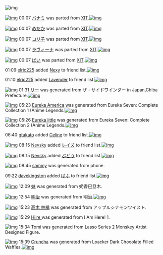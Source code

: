 ![img](http://gdrive-cdn.herokuapp.com/537b65a5bc09f0000721dda7/512px-barcode.png)

[![img](http://www.deviantsart.com/2kbk42q.png)](http://www.barcodekanojo.com/kanojo/2285745/%E3%83%90%E3%83%8A%E3%83%9F) 00:07 [バナミ](http://www.barcodekanojo.com/kanojo/2285745/%E3%83%90%E3%83%8A%E3%83%9F) was parted from [XIT](http://www.barcodekanojo.com/kanojo/2285745/%E3%83%90%E3%83%8A%E3%83%9F).[![img](http://www.deviantsart.com/815jg6.jpeg)](http://www.barcodekanojo.com/user/209348/XIT) 

[![img](http://www.deviantsart.com/3i3gu9e.png)](http://www.barcodekanojo.com/kanojo/1667833/%E3%82%81%E3%81%A0%E3%81%8B) 00:07 [めだか](http://www.barcodekanojo.com/kanojo/1667833/%E3%82%81%E3%81%A0%E3%81%8B) was parted from [XIT](http://www.barcodekanojo.com/kanojo/1667833/%E3%82%81%E3%81%A0%E3%81%8B).[![img](http://www.deviantsart.com/815jg6.jpeg)](http://www.barcodekanojo.com/user/209348/XIT) 

[![img](http://www.deviantsart.com/2f5qjfu.png)](http://www.barcodekanojo.com/kanojo/1856808/%E3%82%B3%E3%83%AA%E5%AD%90) 00:07 [コリ子](http://www.barcodekanojo.com/kanojo/1856808/%E3%82%B3%E3%83%AA%E5%AD%90) was parted from [XIT](http://www.barcodekanojo.com/kanojo/1856808/%E3%82%B3%E3%83%AA%E5%AD%90).[![img](http://www.deviantsart.com/815jg6.jpeg)](http://www.barcodekanojo.com/user/209348/XIT) 

[![img](http://www.deviantsart.com/55hi4l.png)](http://www.barcodekanojo.com/kanojo/518181/%E3%83%A9%E3%83%B4%E3%82%A3%E3%83%BC%E3%83%8A) 00:07 [ラヴィーナ](http://www.barcodekanojo.com/kanojo/518181/%E3%83%A9%E3%83%B4%E3%82%A3%E3%83%BC%E3%83%8A) was parted from [XIT](http://www.barcodekanojo.com/kanojo/518181/%E3%83%A9%E3%83%B4%E3%82%A3%E3%83%BC%E3%83%8A).[![img](http://www.deviantsart.com/815jg6.jpeg)](http://www.barcodekanojo.com/user/209348/XIT) 

[![img](http://www.deviantsart.com/2imhgvl.png)](http://www.barcodekanojo.com/kanojo/414455/%E3%81%B1%E3%81%84) 00:07 [ぱい](http://www.barcodekanojo.com/kanojo/414455/%E3%81%B1%E3%81%84) was parted from [XIT](http://www.barcodekanojo.com/kanojo/414455/%E3%81%B1%E3%81%84).[![img](http://www.deviantsart.com/815jg6.jpeg)](http://www.barcodekanojo.com/user/209348/XIT) 

01:09 [elric225](http://www.barcodekanojo.com/user/500381/elric225) added [Nexy](http://www.barcodekanojo.com/kanojo/2642600/Nexy) to friend list.[![img](http://www.deviantsart.com/2ecboa0.png)](http://www.barcodekanojo.com/kanojo/2642600/Nexy) 

01:10 [elric225](http://www.barcodekanojo.com/user/500381/elric225) added [Lavender](http://www.barcodekanojo.com/kanojo/2784663/Lavender) to friend list.[![img](http://www.deviantsart.com/qq6fum.png)](http://www.barcodekanojo.com/kanojo/2784663/Lavender) 

[![img](http://www.deviantsart.com/315720h.png)](http://www.barcodekanojo.com/kanojo/3193104/%E3%83%AA%E3%83%BC) 01:31 [リー](http://www.barcodekanojo.com/kanojo/3193104/%E3%83%AA%E3%83%BC) was generated from ザ・サイドワインダー in Japan,Chiba Prefecture.[![img](http://www.deviantsart.com/28a71up.jpeg)](http://www.barcodekanojo.com/product_images/barcode/3637449/1329150325/50x50xThe,P20Sidewinder.jpg,qw=88,ah=88.pagespeed.ic.qpdlQ_c9uf.jpg) 

[![img](http://www.deviantsart.com/tfb76b.png)](http://www.barcodekanojo.com/kanojo/3193105/Eureka%20America) 05:23 [Eureka America](http://www.barcodekanojo.com/kanojo/3193105/Eureka%20America) was generated from Eureka Seven: Complete Collection 1 (Anime Legends.[![img](http://www.deviantsart.com/111fm35.jpeg)](http://www.barcodekanojo.com/product_images/barcode/1625258/1425154948/Eureka%20Seven%3A%20Complete%20Collection%201%20%28Anime%20Legends.jpg) 

[![img](http://www.deviantsart.com/7dcfhb.png)](http://www.barcodekanojo.com/kanojo/3193106/Eureka%20little) 05:26 [Eureka little](http://www.barcodekanojo.com/kanojo/3193106/Eureka%20little) was generated from Eureka Seven: Complete Collection 2 (Anime Legends.[![img](http://www.deviantsart.com/30o5eh8.jpeg)](http://www.barcodekanojo.com/product_images/barcode/1634995/1295028979/%E5%8C%97%E7%B1%B3%E7%89%88Eureka+Seven+complete+collection+2.jpg) 

06:40 [gtakato](http://www.barcodekanojo.com/user/499121/gtakato) added [Celine](http://www.barcodekanojo.com/kanojo/1296973/Celine) to friend list.[![img](http://www.deviantsart.com/197j55n.png)](http://www.barcodekanojo.com/kanojo/1296973/Celine) 

[![img](http://www.deviantsart.com/3g20qeh.jpeg)](http://www.barcodekanojo.com/user/400297/Nevsky) 08:15 [Nevsky](http://www.barcodekanojo.com/user/400297/Nevsky) added [レイズ](http://www.barcodekanojo.com/kanojo/1803434/%E3%83%AC%E3%82%A4%E3%82%BA) to friend list.[![img](http://www.deviantsart.com/39vpa8s.png)](http://www.barcodekanojo.com/kanojo/1803434/%E3%83%AC%E3%82%A4%E3%82%BA) 

[![img](http://www.deviantsart.com/3g20qeh.jpeg)](http://www.barcodekanojo.com/user/400297/Nevsky) 08:15 [Nevsky](http://www.barcodekanojo.com/user/400297/Nevsky) added [ぶどう](http://www.barcodekanojo.com/kanojo/325570/%E3%81%B6%E3%81%A9%E3%81%86) to friend list.[![img](http://www.deviantsart.com/fo6b6e.png)](http://www.barcodekanojo.com/kanojo/325570/%E3%81%B6%E3%81%A9%E3%81%86) 

[![img](http://www.deviantsart.com/20n5aog.png)](http://www.barcodekanojo.com/kanojo/3193107/sammy) 08:45 [sammy](http://www.barcodekanojo.com/kanojo/3193107/sammy) was generated from phone.

09:22 [davekingston](http://www.barcodekanojo.com/user/485447/davekingston) added [ぱふ](http://www.barcodekanojo.com/kanojo/231384/%E3%81%B1%E3%81%B5) to friend list.[![img](http://www.deviantsart.com/amqmh4.png)](http://www.barcodekanojo.com/kanojo/231384/%E3%81%B1%E3%81%B5) 

[![img](http://www.deviantsart.com/1bc8eab.png)](http://www.barcodekanojo.com/kanojo/3193108/%E5%A6%B9) 12:09 [妹](http://www.barcodekanojo.com/kanojo/3193108/%E5%A6%B9) was generated from 奶香巴旦木.

[![img](http://www.deviantsart.com/1q0ijlg.png)](http://www.barcodekanojo.com/kanojo/3193109/%E6%98%8E%E6%B2%BB) 12:54 [明治](http://www.barcodekanojo.com/kanojo/3193109/%E6%98%8E%E6%B2%BB) was generated from 明治.[![img](http://www.deviantsart.com/g0k0g1.jpeg)](http://www.barcodekanojo.com/product_images/barcode/6018757/1425181996/%E6%98%8E%E6%B2%BB.jpg) 

[![img](http://www.deviantsart.com/1ohjmp3.png)](http://www.barcodekanojo.com/kanojo/3193110/%E9%AB%98%E6%9C%A8%20%E6%9E%97%E6%AA%8E) 15:23 [高木 林檎](http://www.barcodekanojo.com/kanojo/3193110/%E9%AB%98%E6%9C%A8%20%E6%9E%97%E6%AA%8E) was generated from アップルシナモンツイスト.

[![img](http://www.deviantsart.com/2dcsddi.png)](http://www.barcodekanojo.com/kanojo/3193111/Hiire%20) 15:29 [Hiire ](http://www.barcodekanojo.com/kanojo/3193111/Hiire%20) was generated from I Am Here! 1.

[![img](http://www.deviantsart.com/34ka3e3.png)](http://www.barcodekanojo.com/kanojo/3193112/Tomi%20) 15:34 [Tomi ](http://www.barcodekanojo.com/kanojo/3193112/Tomi%20) was generated from Lasso Series 2 Monskey Artist Designed Figure.

[![img](http://www.deviantsart.com/asbiil.png)](http://www.barcodekanojo.com/kanojo/3193113/Cruncha) 15:39 [Cruncha](http://www.barcodekanojo.com/kanojo/3193113/Cruncha) was generated from Loacker Dark Chocolate Filled Waffles.[![img](http://www.deviantsart.com/1bf606n.jpeg)](http://www.barcodekanojo.com/product_images/barcode/6018761/1425191896/50x50xLoacker,P20Dark,P20Chocolate,P20Filled,P20Waffles.jpg,qw=88,ah=88.pagespeed.ic.fE0GRpy_H0.jpg) 

